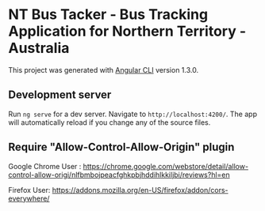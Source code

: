 # NT Bus Tacker - Bus Tracking Application for Northern Territory - Australia

This project was generated with [Angular CLI](https://github.com/angular/angular-cli) version 1.3.0.

## Development server

Run `ng serve` for a dev server. Navigate to `http://localhost:4200/`. The app will automatically reload if you change any of the source files.

## Require "Allow-Control-Allow-Origin" plugin
Google Chrome User :  https://chrome.google.com/webstore/detail/allow-control-allow-origi/nlfbmbojpeacfghkpbjhddihlkkiljbi/reviews?hl=en

Firefox User: https://addons.mozilla.org/en-US/firefox/addon/cors-everywhere/
